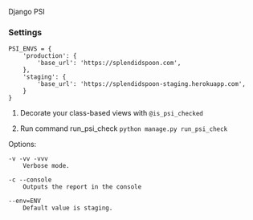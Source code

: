 Django PSI

### Settings

```
PSI_ENVS = {
    'production': {
        'base_url': 'https://splendidspoon.com',
    },
    'staging': {
        'base_url': 'https://splendidspoon-staging.herokuapp.com',
    }
}
```

1. Decorate your class-based views with `@is_psi_checked`

2. Run command run_psi_check
`python manage.py run_psi_check`

Options:

```
-v -vv -vvv
    Verbose mode.

-c --console
    Outputs the report in the console

--env=ENV
    Default value is staging.
```
